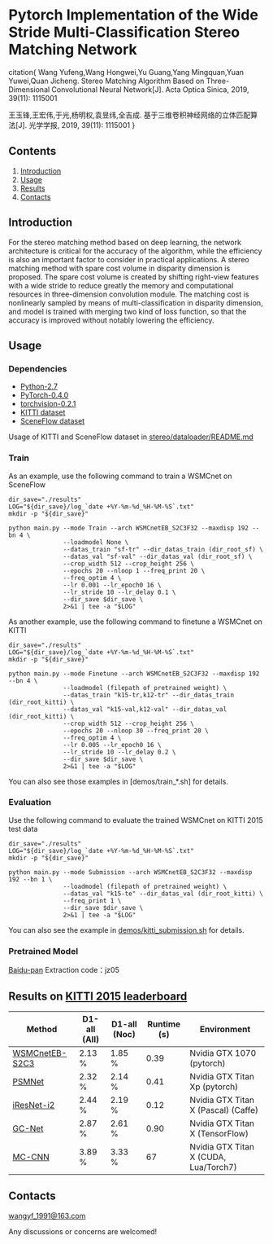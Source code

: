 ﻿# Pytorch Implementation of the Wide Stride Multi-Classification Stereo Matching Network
 
 
citation{
Wang Yufeng,Wang Hongwei,Yu Guang,Yang Mingquan,Yuan Yuwei,Quan Jicheng. Stereo Matching Algorithm Based on Three-Dimensional Convolutional Neural Network[J]. Acta Optica Sinica, 2019, 39(11): 1115001

王玉锋,王宏伟,于光,杨明权,袁昱纬,全吉成. 基于三维卷积神经网络的立体匹配算法[J]. 光学学报, 2019, 39(11): 1115001
}


## Contents

1. [Introduction](#introduction)
2. [Usage](#usage)
3. [Results](#results)
4. [Contacts](#contacts)

## Introduction

For the stereo matching method based on deep learning, the network architecture is critical for the accuracy of the algorithm, while the efficiency is also an important factor to consider in practical applications. A stereo matching method with spare cost volume in disparity dimension is proposed. The spare cost volume is created by shifting right-view features with a wide stride to reduce greatly the memory and computational resources in three-dimension convolution module. The matching cost is nonlinearly sampled by means of multi-classification in disparity dimension, and model is trained with merging two kind of loss function, so that the accuracy is improved without notably lowering the efficiency. 

## Usage

### Dependencies

- [Python-2.7](https://www.python.org/downloads/)
- [PyTorch-0.4.0](http://pytorch.org)
- [torchvision-0.2.1](http://pytorch.org)
- [KITTI dataset](http://www.cvlibs.net/datasets/kitti/eval_stereo.php)
- [SceneFlow dataset](https://lmb.informatik.uni-freiburg.de/resources/datasets/SceneFlowDatasets.en.html)

Usage of KITTI and SceneFlow dataset in [stereo/dataloader/README.md](stereo/dataloader/README.md)

### Train
As an example, use the following command to train a WSMCnet on SceneFlow

```
dir_save="./results"
LOG="${dir_save}/log_`date +%Y-%m-%d_%H-%M-%S`.txt"
mkdir -p "${dir_save}"

python main.py --mode Train --arch WSMCnetEB_S2C3F32 --maxdisp 192 --bn 4 \
               --loadmodel None \
               --datas_train "sf-tr" --dir_datas_train (dir_root_sf) \
               --datas_val "sf-val" --dir_datas_val (dir_root_sf) \
               --crop_width 512 --crop_height 256 \
               --epochs 20 --nloop 1 --freq_print 20 \
               --freq_optim 4 \
               --lr 0.001 --lr_epoch0 16 \
               --lr_stride 10 --lr_delay 0.1 \
               --dir_save $dir_save \
               2>&1 | tee -a "$LOG"
```

As another example, use the following command to finetune a WSMCnet on KITTI

```
dir_save="./results"
LOG="${dir_save}/log_`date +%Y-%m-%d_%H-%M-%S`.txt"
mkdir -p "${dir_save}"

python main.py --mode Finetune --arch WSMCnetEB_S2C3F32 --maxdisp 192 --bn 4 \
               --loadmodel (filepath of pretrained weight) \
               --datas_train "k15-tr,k12-tr" --dir_datas_train (dir_root_kitti) \
               --datas_val "k15-val,k12-val" --dir_datas_val (dir_root_kitti) \
               --crop_width 512 --crop_height 256 \
               --epochs 20 --nloop 30 --freq_print 20 \
               --freq_optim 4 \
               --lr 0.005 --lr_epoch0 16 \
               --lr_stride 10 --lr_delay 0.2 \
               --dir_save $dir_save \
               2>&1 | tee -a "$LOG"

```
You can also see those examples in [demos/train_*.sh] for details.

### Evaluation
Use the following command to evaluate the trained WSMCnet on KITTI 2015 test data

```
dir_save="./results"
LOG="${dir_save}/log_`date +%Y-%m-%d_%H-%M-%S`.txt"
mkdir -p "${dir_save}"

python main.py --mode Submission --arch WSMCnetEB_S2C3F32 --maxdisp 192 --bn 1 \
               --loadmodel (filepath of pretrained weight) \
               --datas_val "k15-te" --dir_datas_val (dir_root_kitti) \
               --freq_print 1 \
               --dir_save $dir_save \
               2>&1 | tee -a "$LOG"
```

You can also see the example in [demos/kitti_submission.sh](demos/kitti_submission.sh) for details.

### Pretrained Model
[Baidu-pan](https://pan.baidu.com/s/1HtfUADZe8R4s2sV2cQW2qA )
Extraction code：jz05

## Results on [KITTI 2015 leaderboard](http://www.cvlibs.net/datasets/kitti/eval_scene_flow.php?benchmark=stereo)

| Method | D1-all (All) | D1-all (Noc)| Runtime (s) |Environment|
|---|---|---|---|---|
| [WSMCnetEB-S2C3]() | 2.13 % | 1.85 % | 0.39 |Nvidia GTX 1070 (pytorch) |
| [PSMNet](https://arxiv.org/abs/1803.08669) | 2.32 % | 2.14 % | 0.41 |Nvidia GTX Titan Xp (pytorch)|
| [iResNet-i2](https://arxiv.org/abs/1712.01039) | 2.44 % | 2.19 % | 0.12 | Nvidia GTX Titan X (Pascal) (Caffe)|
| [GC-Net](https://arxiv.org/abs/1703.04309) | 2.87 % | 2.61 % | 0.90 |Nvidia GTX Titan X (TensorFlow)|
| [MC-CNN](https://github.com/jzbontar/mc-cnn) | 3.89 % | 3.33 % | 67 |Nvidia GTX Titan X (CUDA, Lua/Torch7)|


## Contacts
wangyf_1991@163.com

Any discussions or concerns are welcomed!
